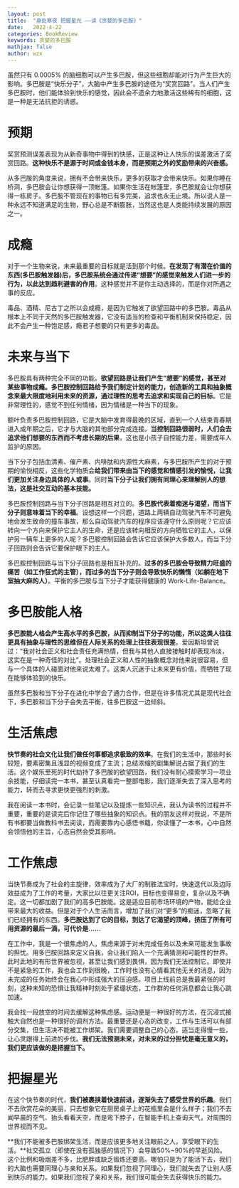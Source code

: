 ```yaml
---
layout: post
title:  "身处寒夜 把握星光 ——读《贪婪的多巴胺》"
date:   2022-4-22
categories: BookReview
keywords: 贪婪的多巴胺
mathjax: false
author: wzx
---
```


虽然只有 0.0005% 的脑细胞可以产生多巴胺，但这些细胞却能对行为产生巨大的影响。多巴胺是“快乐分子”，大脑中产生多巴胺的途径为“奖赏回路”。当人们产生多巴胺时，他们能体验到快乐的感觉，因此会不遗余力地激活这些稀有的细胞，这是一种是无法抗拒的诱惑。



# 预期

奖赏预测误差表现为从新奇事物中得到的快感，正是这种让人快乐的误差激活了奖赏回路。**这种快乐不是源于时间或金钱本身，而是预期之外的奖励带来的兴奋感。**

从多巴胺的角度来说，拥有不会带来快乐，更多的获取才会带来快乐。如果你睡在桥洞，多巴胺会让你想获得一顶帐篷。如果你生活在帐篷里，多巴胺就会让你想获得一栋房子。多巴胺不管现在的事物已有多完美，追求也永无止境。所以说人是一种永远不知道满足的生物，野心总是不断膨胀，当然这也是人类能持续发展的原因之一。

# 成瘾

对于一个生物来说，未来最重要的目标就是活到那个时候。**在发现了有潜在价值的东西(多巴胺触发器)后，多巴胺系统会通过传递“想要”的感觉来触发人们进一步的行为，以此达到趋利避害的作用**。这种感觉并不是你主动选择的，而是你对所遇之事的反应。

毒品、酒精、尼古丁之所以会成瘾，是因为它触发了欲望回路中的多巴胺。毒品从根本上不同于天然的多巴胺触发器，它没有适当的检查和平衡机制来保持稳定，因此不会产生一种饱足感，瘾君子想要的只有更多的毒品。

# 未来与当下

多巴胺具有两种完全不同的功能。**欲望回路是让我们产生“想要”的感觉，甚至对某些事物成瘾。多巴胺控制回路给予我们制定计划的能力，创造新的工具和抽象概念来最大限度地利用未来的资源，通过理性的思考去追求和实现自己的目标**。它是非常理性的，感觉不到任何情绪，因为情绪是一种当下的现象。

额叶负责多巴胺控制回路，它是大脑中发育得最晚的区域，直到一个人结束青春期进入成年期之后，它才与大脑的其他部分完成连接。**当控制回路很弱时，人们会去追求他们想要的东西而不考虑长期的后果**，这也是小孩子自控能力差，需要成年人监护的原因。

当下分子包括血清素、催产素、内啡肽和内源性大麻素，与多巴胺所产生的对于预期的愉悦相反，这些化学物质会**给我们带来由当下的感觉和情感引发的愉悦，让我们更加关注身边具体的人或事**。同时**当下分子让我们拥有同理心来理解别人的想法，这是社交互动的基本技能。**

多巴胺控制回路与当下分子回路是相互对立的。**多巴胺代表着痴迷与渴望，而当下分子则意味着当下的幸福**。设想这样一个问题，道路上两辆自动驾驶汽车不可避免地会发生致命的撞车事故，那么自动驾驶汽车的程序应该遵守什么原则呢？它应该转向一个方向来保护它主人的生命，还是应该转向相反的方向牺牲它的主人，以保护另一辆车上更多的人呢？多巴胺控制回路会告诉它应该保护大多数人，而当下分子回路则会告诉它要保护眼下的主人。

多巴胺控制回路与当下分子回路也是相互补充的。**过多的多巴胺会导致精力旺盛的痛苦（如工作狂式的主管），而过多的当下分子则会导致快乐的懒惰（如躺在地下室抽大麻的人）**。平衡的多巴胺与当下分子才能获得健康的 Work-Life-Balance。

# 多巴胺能人格

**多巴胺能人格会产生高水平的多巴胺，从而抑制当下分子的功能，所以这类人往往更具有抽象与理性的思维但在人际关系的处理上往往表现很差**。爱因斯坦曾说过：“我对社会正义和社会责任充满热情，但我与其他人直接接触时却表现冷淡，这实在是一种奇怪的对比”。处理社会正义和人性的抽象概念对他来说很容易，但与一个具体的人碰面对他来说太难了。这类人沉迷于让未来更有价值，而牺牲了现在能够体验到的快乐。

虽然多巴胺和当下分子在进化中学会了通力合作，但是在许多情况尤其是现代社会下，多巴胺和当下分子会失去平衡，往多巴胺这一边倾斜。

# 生活焦虑

**快节奏的社会文化让我们做任何事都追求极致的效率**。在我们的生活中，那些时长较短，要素密集且浅显的视频变成了主流；总结浓缩的剧集解说占据了我们的生活。这个娱乐至死的时代劫持了多巴胺的欲望回路，我们没有耐心摸索学习一项业余技能，仔细读完一本书，甚至认真看完一整部电影，我们逐渐失去了深入思考的能力，转而去寻求更快更强烈的刺激。

我在阅读一本书时，会记录一些笔记以及提炼一些知识点，我认为读书的过程并不重要，重要的是读完后你记住了哪些抽象的知识点。我的朋友这样对我说，不是所有书都要当做教科书去阅读，而需要靠内心感悟书籍，你读懂了一本书，心中自然会领悟他的主旨，心态自然会受其影响。

# 工作焦虑

当快节奏成为了社会的主旋律，效率成为了大厂的制胜法宝时，快速迭代以及边际效益成为了工作的考量，大家比以往更关注ROI，目标也变得易变，复杂以及不确定。这一切都加剧了我们的高多巴胺能。这是适应目前市场环境的产物，能给企业带来最大的收益。但是对于个人生活而言，增加了我们对“更多”的痴迷，忽略了我们已经拥有的东西。**多巴胺达到了它的目标，到达了它渴望的顶峰，挤压了所有可用资源的最后一滴，可代价是......**

在工作中，我是一个很焦虑的人，焦虑来源于对未完成任务以及未来可能发生事故的担忧。用多巴胺回路来定义自我，会让我们陷入一个充满猜测和可能性的世界。此时此地的有形世界被忽视，甚至让我们感到畏惧，因为我们无法控制它。即使并不是紧急的工作，我也会工作到很晚，工作时也没有心情看其他无关的消息，因为未完成的任务始终会在我心中形成强大的压迫感。项目上线前总是我最紧张的时刻，这种未知的恐惧让我精神时刻处于紧绷状态，工作群的任何消息都会让我心跳加速。

我会找一段放空的时间去缓解这种焦虑感。运动便是一种很好的方法，在沉浸式接触大自然也是一种很好的调剂方法。最重要还是心态的改变，工作与生活可以有部分交集，但生活决不能被工作绑架。我们需要调整自己的心态，适当走得慢一些，让心灵跟得上前进的步伐。**我们无法预测未来，对未来的过分担忧是毫无意义的，我们更应该做的是把握当下。**

# 把握星光

在这个快节奏的时代，**我们被裹挟着快速前进，逐渐失去了感受世界的乐趣**。我们不去欣赏花朵的美丽，只去想象它在厨房桌子上的花瓶里会是什么样子；我们不去闻早晨的空气、抬头看看天空，而是弯下脖子，在智能手机上查询天气，对周围的世界视而不见。

**我们不能被多巴胺绑架生活，而是应该更多地关注眼前之人，享受眼下的生活。**社交孤立（即使在没有孤独感的情况下）会导致50%~90%的早逝风险。这个比例和吸烟差不多，比肥胖或缺乏锻炼还要高。哪怕只是为了能活下去，我们的大脑也需要同理心与亲和关系。如果我们忽视了同理心，我们就失去了让别人感到快乐的能力。如果我们忽视了亲和关系，我们很可能会失去获得快乐的能力。
